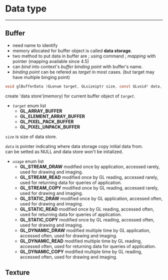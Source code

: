 Data type
================================================================
- - - - - - - - - - - - - - - - - - - - - - - - - - - - - - - - - - - - - - - - - - - - - - - - - - - - - - - - - - - -

## Buffer
- need name to identify
- memory allocated for buffer object is called **data storage**.
- two method to put data in buffer are ; using command ; _mapping_ with pointer (mapping available since 4.5)
- can _bind_ into context's _buffer binding point_ with buffer's name.
- _binding point_ can be refered as _target_ in most cases. (but target may have multiple binging point)
    

~~~ C
void glBufferData (GLenum target, GLsizeiptr size, const GLvoid* data, GLenum usage);
~~~

create 'data store'(memory) for current buffer object of _`target`_.

- _`target`_ enum list
  - **GL_ARRAY_BUFFER**
  - **GL_ELEMENT_ARRAY_BUFFER**
  - **GL_PIXEL_PACK_BUFFER**
  - **GL_PIXEL_UNPACK_BUFFER**
    
_`size`_ is size of data store.    
    
_`data`_ is pointer indicating where data storage copy initial data from.    
 can be setted as NULL and data store won't be initalized.    
    
- _`usage`_ enum list
  - **GL_STREAM_DRAW**  modified once by application, accessed rarely, used for drawing and imaging.
  - **GL_STREAM_READ**  modified once by GL reading, accessed rarely, used for returning data for queries of application.
  - **GL_STREAM_COPY**  modified once by GL reading, accessed rarely, used for drawing and imaging.
  - **GL_STATIC_DRAW**  modified once by GL application, accessed often, used for drawing and imaging.
  - **GL_STATIC_READ**    modified once by GL reading, accessed often, used for returning data for queries of application.
  - **GL_STATIC_COPY**  modified once by GL reading, accessed often, used for drawing and imaging.
  - **GL_DYNAMIC_DRAW**  modified multiple time by GL application, accessed often, used for drawing and imaging.
  - **GL_DYNAMIC_READ**    modified multiple time by GL reading, accessed often, used for returning data for queries of application.
  - **GL_DYNAMIC_COPY**  modified multiple time by GL reading, accessed often, used for drawing and imaging.




<!--
~~~ C
void glCreateBuffers (GLsizei n, GLuint* buffers);
~~~
-->

## Texture